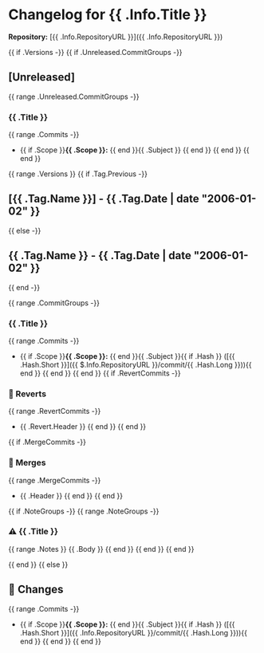 # Changelog for {{ .Info.Title }}

**Repository:** [{{ .Info.RepositoryURL }}]({{ .Info.RepositoryURL }})

{{ if .Versions -}}
{{ if .Unreleased.CommitGroups -}}
## [Unreleased]
{{ range .Unreleased.CommitGroups -}}
### {{ .Title }}
{{ range .Commits -}}
- {{ if .Scope }}**{{ .Scope }}:** {{ end }}{{ .Subject }}
{{ end }}
{{ end }}
{{ end }}

{{ range .Versions }}
{{ if .Tag.Previous -}}
## [{{ .Tag.Name }}] - {{ .Tag.Date | date "2006-01-02" }}
{{ else -}}
## {{ .Tag.Name }} - {{ .Tag.Date | date "2006-01-02" }}
{{ end -}}

{{ range .CommitGroups -}}
### {{ .Title }}
{{ range .Commits -}}
- {{ if .Scope }}**{{ .Scope }}:** {{ end }}{{ .Subject }}{{ if .Hash }} ([{{ .Hash.Short }}]({{ $.Info.RepositoryURL }}/commit/{{ .Hash.Long }})){{ end }}
{{ end }}
{{ end }}
{{ if .RevertCommits -}}

### 🔄 Reverts
{{ range .RevertCommits -}}
- {{ .Revert.Header }}
{{ end }}
{{ end }}

{{ if .MergeCommits -}}
### 🔀 Merges
{{ range .MergeCommits -}}
- {{ .Header }}
{{ end }}
{{ end }}

{{ if .NoteGroups -}}
{{ range .NoteGroups -}}
### ⚠️ {{ .Title }}
{{ range .Notes }}
{{ .Body }}
{{ end }}
{{ end }}
{{ end }}

{{ end }}
{{ else }}
## 📝 Changes
{{ range .Commits -}}
- {{ if .Scope }}**{{ .Scope }}:** {{ end }}{{ .Subject }}{{ if .Hash }} ([{{ .Hash.Short }}]({{ .Info.RepositoryURL }}/commit/{{ .Hash.Long }})){{ end }}
{{ end }}
{{ end }}
